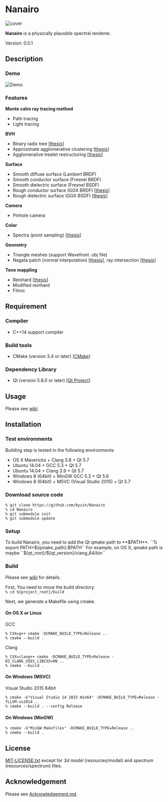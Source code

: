 # Nanairo #

![cover](https://github.com/byzin/Nanairo/wiki/image/RaytracingCamp4.png)

**Nanairo** is a physically plausible spectral renderer.

Version: 0.0.1

## Description ##

### Demo ###

![Demo](https://github.com/byzin/Nanairo/wiki/image/NanairoDemo.gif)

### Features ###

**Monte calro ray tracing method**

* Path tracing
* Light tracing

**BVH**

* Binary radix tree [[thesis](https://research.nvidia.com/publication/maximizing-parallelism-construction-bvhs-octrees-and-k-d-trees)]
* Approximate agglomerative clustering [[thesis](http://graphics.cs.cmu.edu/projects/aac/)]
* Agglomerative treelet restructuring [[thesis](http://dl.acm.org/citation.cfm?doid=2790060.2790065)]

**Surface**

* Smooth diffuse surface (Lambert BRDF)
* Smooth conductor surface (Fresnel BRDF)
* Smooth dielectric surface (Fresnel BSDF)
* Rough conductor surface (GGX BRDF) [[thesis](https://hal.inria.fr/hal-00996995v2)]
* Rough dielectric surface (GGX BSDF) [[thesis](https://hal.inria.fr/hal-00996995v2)]

**Camera**

* Pinhole camera

**Color**

* Spectra (point sampling) [[thesis](http://citeseerx.ist.psu.edu/viewdoc/summary?doi=10.1.1.68.1533)]

**Geometry**

* Triangle meshes (support Wavefront .obj file)
* Nagata patch (normal interpolation) [[thesis](http://citeseerx.ist.psu.edu/viewdoc/summary?doi=10.1.1.129.9689)], ray intersection [[thesis](https://www.osapublishing.org/ao/abstract.cfm?uri=ao-49-18-3442)]

**Tone mappling**

* Reinhard [[thesis](https://www.cs.utah.edu/~reinhard/cdrom/)]
* Modified reinhard
* Filmic

## Requirement ##

### Compiler ###

* C++14 support compiler

### Build tools ###

* CMake (version 3.4 or later) [[CMake](http://www.cmake.org/)]

### Dependency Library ###

* Qt (version 5.6.0 or later) [[Qt Project](http://qt-project.org/)]

## Usage ##
Please see [wiki](https://github.com/byzin/Nanairo/wiki/Home "NanairoWiki").

## Installation ##

### Test environments ###
Building step is tested in the following environments  

* OS X Mavericks + Clang 3.8 + Qt 5.7
* Ubuntu 14.04 + GCC 5.3 + Qt 5.7
* Ubuntu 14.04 + Clang 3.9 + Qt 5.7
* Windows 8 (64bit) + MinGW GCC 5.3 + Qt 5.6
* Windows 8 (64bit) + MSVC (Visual Studio 2015) + Qt 5.7

### Download source code ###

```
% git clone https://github.com/byzin/Nanairo
% cd Nanairo
% git submodule init
% git submodule update
```

### Setup ###
To build Nanairo, you need to add the Qt qmake path to **$PATH**.  
``% export PATH=${qmake_path}:$PATH``  
For example, on OS X, qmake path is maybe ``${qt_root}/${qt_version}/clang_64/bin``  

### Build ###
Please see [wiki](https://github.com/byzin/Nanairo/wiki/Home "NanairoWiki")
for details.

First, You need to move the build directory.  
``% cd ${project_root}/build``

Next, we generate a Makefile using cmake.

#### On OS X or Linux ####

GCC  
```
% CXX=g++ cmake -DCMAKE_BUILD_TYPE=Release ..
% cmake --build .
```

Clang  
```
% CXX=clang++ cmake -DCMAKE_BUILD_TYPE=Release -DZ_CLANG_USES_LIBCXX=ON ..
% cmake --build .
```

#### On Windows (MSVC) ####

Visual Studio 2015 64bit
```
% cmake -G"Visual Studio 14 2015 Win64" -DCMAKE_BUILD_TYPE=Release -TLLVM-vs2014 ..
% cmake --build . --config Release
```

#### On Windows (MinGW) ####

```
% cmake -G"MinGW Makefiles" -DCMAKE_BUILD_TYPE=Release ..
% cmake --build .
```

## License ##
[MIT-LICENSE.txt](./MIT-LICENSE.txt)
except for *3d model* (resources/model) and *spectrum* (resources/spectrum) files.

## Acknowledgement ##
Please see [Acknowledgement.md](./Acknowledgement.md).
